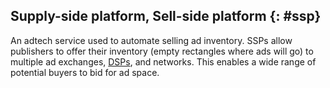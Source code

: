 ## Supply-side platform, Sell-side platform {: #ssp}

An adtech service used to automate selling ad inventory. SSPs allow publishers
to offer their inventory (empty rectangles where ads will go) to multiple ad
exchanges, [DSPs](#DSP), and networks. This enables a wide range of potential
buyers to bid for ad space.